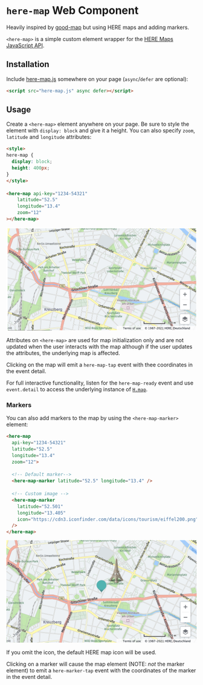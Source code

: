# `here-map` Web Component

Heavily inspired by [good-map](https://github.com/keanulee/good-map) but using HERE maps and adding markers.

`<here-map>` is a simple custom element wrapper for the [HERE Maps JavaScript API](https://developer.here.com/develop/javascript-api).

## Installation

Include [here-map.js](here-map.js) somewhere on your page (`async`/`defer` are optional):

```html
<script src="here-map.js" async defer></script>
```

## Usage

Create a `<here-map>` element anywhere on your page. Be sure to style the element with `display: block` and give it a height. You can also specify `zoom`, `latitude` and `longitude` attributes:

```html
<style>
here-map {
  display: block;
  height: 400px;
}
</style>

<here-map api-key="1234-54321"
    latitude="52.5"
    longitude="13.4"
    zoom="12"
></here-map>
```

![Demo Map of Berlin](demo/example.png)

Attributes on `<here-map>` are used for map initialization only and are not updated when the user interacts with the map although if the user updates the attributes, the underlying map is affected.

Clicking on the map will emit a `here-map-tap` event with thee coordinates in the event detail.

For full interactive functionality, listen for the `here-map-ready` event and use  `event.detail` to access the underlying instance of [`H.map`](https://developer.here.com/documentation/maps/3.1.3.0/dev_guide/topics_api/h-map.html).

### Markers

You can also add markers to the map by using the `<here-map-marker>` element:

```html
<here-map
  api-key="1234-54321"
  latitude="52.5"
  longitude="13.4"
  zoom="12">

  <!-- Default marker-->
  <here-map-marker latitude="52.5" longitude="13.4" />

  <!-- Custom image -->
  <here-map-marker
    latitude="52.501"
    longitude="13.405"
    icon="https://cdn3.iconfinder.com/data/icons/tourism/eiffel200.png"
  />
</here-map>
```

![Demo Map of Berlin with the Eiffel Tower](demo/example-marker.png)

If you omit the icon, the default HERE map icon will be used.

Clicking on a marker will cause the map element (NOTE: *not* the marker element) to emit a `here-marker-tap` event with the coordinates of the marker in the event detail.